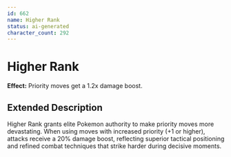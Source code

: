 ```yaml
---
id: 662
name: Higher Rank
status: ai-generated
character_count: 292
---
```


# Higher Rank

**Effect:** Priority moves get a 1.2x damage boost.

## Extended Description

Higher Rank grants elite Pokemon authority to make priority moves more devastating. When using moves with increased priority (+1 or higher), attacks receive a 20% damage boost, reflecting superior tactical positioning and refined combat techniques that strike harder during decisive moments.